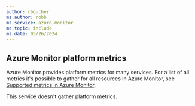 ```yaml
---
author: rboucher
ms.author: robb
ms.service: azure-monitor
ms.topic: include
ms.date: 03/26/2024
---
```


## Azure Monitor platform metrics

Azure Monitor provides platform metrics for many services. For a list of all metrics it's possible to gather for all resources in Azure Monitor, see [Supported metrics in Azure Monitor](/azure/azure-monitor/platform/metrics-supported).

This service doesn't gather platform metrics.
